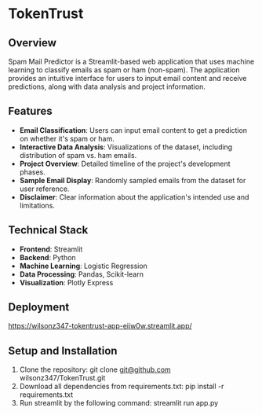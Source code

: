 # TokenTrust

## Overview
Spam Mail Predictor is a Streamlit-based web application that uses machine learning to classify emails as spam or ham (non-spam). The application provides an intuitive interface for users to input email content and receive predictions, along with data analysis and project information.

## Features
- **Email Classification**: Users can input email content to get a prediction on whether it's spam or ham.
- **Interactive Data Analysis**: Visualizations of the dataset, including distribution of spam vs. ham emails.
- **Project Overview**: Detailed timeline of the project's development phases.
- **Sample Email Display**: Randomly sampled emails from the dataset for user reference.
- **Disclaimer**: Clear information about the application's intended use and limitations.

## Technical Stack
- **Frontend**: Streamlit
- **Backend**: Python
- **Machine Learning**: Logistic Regression
- **Data Processing**: Pandas, Scikit-learn
- **Visualization**: Plotly Express

## Deployment
https://wilsonz347-tokentrust-app-eiiw0w.streamlit.app/

## Setup and Installation
1. Clone the repository: git clone git@github.com wilsonz347/TokenTrust.git
2. Download all dependencies from requirements.txt: pip install -r requirements.txt
3. Run streamlit by the following command: streamlit run app.py
